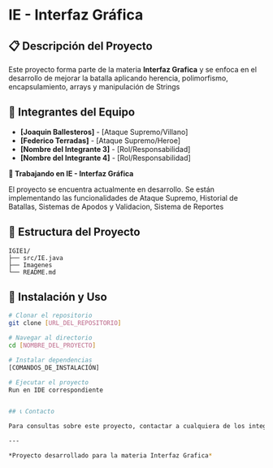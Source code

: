 # IE - Interfaz Gráfica

## 📋 Descripción del Proyecto

Este proyecto forma parte de la materia **Interfaz Grafica** y se enfoca en el desarrollo de mejorar la batalla aplicando herencia, polimorfismo, encapsulamiento, arrays y manipulación de Strings

## 👥 Integrantes del Equipo

- **[Joaquin Ballesteros]** - [Ataque Supremo/Villano]
- **[Federico Terradas]** - [Ataque Supremo/Heroe]  
- **[Nombre del Integrante 3]** - [Rol/Responsabilidad]
- **[Nombre del Integrante 4]** - [Rol/Responsabilidad]



**🔨 Trabajando en IE - Interfaz Gráfica**

El proyecto se encuentra actualmente en desarrollo. Se están implementando las funcionalidades de Ataque Supremo, Historial de Batallas, Sistemas de Apodos y Validacion, Sistema de Reportes


## 📁 Estructura del Proyecto

```
IGIE1/
├── src/IE.java
├── Imagenes
└── README.md
```

## 🚀 Instalación y Uso

```bash
# Clonar el repositorio
git clone [URL_DEL_REPOSITORIO]

# Navegar al directorio
cd [NOMBRE_DEL_PROYECTO]

# Instalar dependencias
[COMANDOS_DE_INSTALACIÓN]

# Ejecutar el proyecto
Run en IDE correspondiente


## 📞 Contacto

Para consultas sobre este proyecto, contactar a cualquiera de los integrantes del equipo.

---

*Proyecto desarrollado para la materia Interfaz Grafica*
